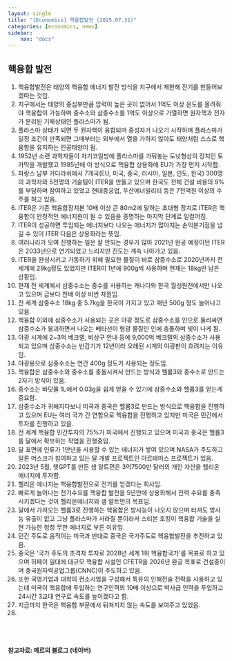 ```yaml
---
layout: single
title: "[Economics] 핵융합발전 (2025.07.31)"
categories: [economics, news]
sidebar:
    nav: "docs"
---
```


## 핵융합 발전
1. 핵융합발전은 태양의 핵융합 에너지 발전 방식을 지구에서 재현해 전기를 만들어보겠따는 것임.
1. 지구에서는 태양의 중심부만큼 압력이 높은 곳이 없어서 1억도 이상 온도를 올려줘야 핵융합이 가능하며 중수소와 삼중수소를 1억도 이상으로 가열하면 원자핵과 전자가 분리된 기체상태인 플라스마가 됨.
1. 플라스마 상태가 되면 두 원자핵이 융합되며 중성자가 나오기 시작하며 플라스마가 일정 조건이 만족되면 그때부터는 외부에서 열을 가하지 않아도 태양처럼 스스로 핵융합을 유지하는 인공태양이 됨.
1. 1952년 소련 과학자들이 자기코일방에 플라스마를 가둬놓는 도넛형상의 장치인 토카막을 개발했고 1985년에 이 방식으로 핵융합 상용화에 EU가 가장 먼저 시작함.
1. 파랑스 남부 카다라쉬에서 7개국(EU, 미국, 중국, 러시아, 일본, 인도, 한국) 300명의 과학자와 5천명의 기술팀이 ITER을 만들고 있으며 한국도 전체 건설 비용의 9%를 부담하며 참여하고 있었고 현대중공업, 두산에너빌리티 등은 7천억원 이상의 수주를 하고 있음.
1. ITER은 기존 핵융합장치볻 10배 이상 큰 80m2에 달하는 초대형 장치로 ITER은 핵융합이 안정적인 에너지원이 될 수 있음을 증명하는 마지막 단계로 일컬어짐.
1. ITER이 성공하면 투입되는 에너지보다 나오는 에너지가 많아지는 손익분기점을 넘길 수 있어 ITER 다음은 상용화라는 뜻임.
1. 여러나라가 모여 진행하는 일은 잘 안되는 경우가 많아 2021년 완공 예정이던 ITER은 2033년으로 연기되었고 느리지만 진도는 계속 나아가고 있음.
1. ITER을 완성시키고 가동하기 위해 필요한 물질이 바로 삼중수소로 2020년까지 전 세계에 29kg정도 있었지만 ITER이 1년에 900g씩 사용하며 현재는 18kg만 남은 상황임.
1. 현재 전 세계에서 삼중수소는 중수를 사용하는 캐나다와 한국 월성원전에서만 나오고 있으며 금보다 천배 이상 비싼 자원임.
1. 전 세계 삼중수소 18kg 중 5.7kg을 한국이 가지고 있고 매년 500g 정도 늘어나고 있음.
1. 핵융합 이외에 삼중수소가 사용되는 곳은 야광 정도로 삼중수소를 인으로 둘러싸면 삼중수소가 붕괴하면서 나오는 베타선이 형광 물질인 인에 충돌하며 빛이 나게 됨.
1. 야광 시계에 2~3억 베크렐, 비상구 안내 등에 9,000억 베크렐의 삼중수소가 사용되고 있으며 삼중수소는 반감기가 12년이라 오래된 시계의 야광판이 흐려지는 이유임.
1. 야광용으로 삼중수소는 연간 400g 정도가 사용되는 정도임.
1. 핵융합은 삼중수소와 중수소를 충돌시켜서 만드는 방식과 헬륨3와 중수소로 만드는 2자기 방식이 있음.
1. 중수소는 바닷물 1L에서 0.03g을 쉽게 얻을 수 있기에 삼중수소와 헬륨3를 얻는게 중요함.
1. 삼중수소가 귀해지다보니 미국과 중국은 헬륨3로 만드는 방식으로 핵융합을 진행하고 있으며 EU는 여러 국가 간 연합으로 핵융합을 진행하고 있지만 미국은 민간에서 투자를 진행하고 있음.
1. 전 세계 핵융합 민간투자의 75%가 미국에서 진행되고 있으며 미국과 중국은 헬륨3를 달에서 확보하는 작업을 진행중임.
1. 달 표면에 인류가 1만년을 사용할 수 있는 에너지가 쌓여 있으며 NASA가 주도하고 일론 머스크가 참여하고 있는 달 개발 프로젝트인 아르테미스 프로젝트가 있음.
1. 2023년 5월, 챗GPT를 만든 샘 알트먼은 3억7500만 달러의 개인 자산을 헬리온 에너지에 투자함.
1. 헬리온 에너지는 핵융합발전으로 전기를 얻겠다는 회사임.
1. 빠르게 늘어나는 전기수요를 핵융합 발전을 5년안에 상용화해서 전력 수요를 충족시키겠다는 것이 헬리온에너지와 샘 알트먼의 목표임.
1. 달에서 가져오는 헬륨3로 진행하는 핵융합은 방사능이 나오지 않으며 터져도 방사능 유출이 없고 그냥 플라스마가 사라질 뿐이라서 스티븐 호킹이 핵융합 기술을 실현 가능한 청청 무한 에너지로 부른 이유임.
1. 민간 주도로 움직이는 미국과 반대로 중국은 국가주도로 핵융합발전을 추진하고 있음.
1. 중국은 '국가 주도의 초격차 투자로 2028년 세계 1위 핵융합국가'를 목표로 하고 있으며 허페이 일대에 대규모 핵융합 시설인 CFETR을 2026년 완공 목표로 건설중이며 중국원자력공업그룹(CNNC)이 주도하고 있음.
1. 또한 국영기업과 대학의 컨소시엄을 구성해서 특유의 인해전술 전략을 사용하고 있는데 미국이 핵융합에 투입하는 연구인력의 10배 이상으로 박사급 인력을 투입하고 24시간 3교대 연구로 속도를 높이겠다고 함.
1. 지금까지 한국은 핵융합 부문에서 뒤쳐지지 않는 속도를 보여주고 있었음.
1. 


<br/>
<br/>

#### 참고자료: 메르의 블로그 (네이버)